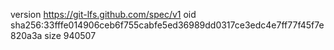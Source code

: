 version https://git-lfs.github.com/spec/v1
oid sha256:33fffe014906ceb6f755cabfe5ed36989dd0317ce3edc4e7ff77f45f7e820a3a
size 940507
